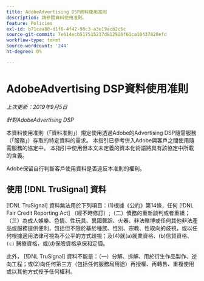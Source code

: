 ```yaml
---
title: AdobeAdvertising DSP資料使用准則
description: 請參閱資料使用准則。
feature: Policies
exl-id: b71caa80-d1f6-4f42-90c3-a3e19acb2c6c
source-git-commit: 7e614ecb517515217d812926f61ca10437820efd
workflow-type: tm+mt
source-wordcount: '244'
ht-degree: 0%

---
```


# AdobeAdvertising DSP資料使用准則

*上次更新：2019年9月5日*

*針對AdobeAdvertising DSP*

本資料使用准則（「資料准則」）規定使用透過Adobe的Advertising DSP隨需服務（「服務」）存取的特定資料的需求。 本指引已參考併入Adobe與客戶之間使用隨需服務的協定中。 本指引中使用但本文未定義的資本化術語將具有該協定中所載的含義。

Adobe保留自行判斷客戶使用資料是否違反本准則的權利。

## 使用 [!DNL TruSignal] 資料

[!DNL TruSignal] 資料無法用於下列項目：(1)根據《公約》第14條，任何 [!DNL Fair Credit Reporting Act] （經不時修訂）;（二）債務的重新談判或者重組；（三）為成人娛樂、色情、性玩具、異國舞蹈、火器、非法賭博或任何其他非法產品或服務提供便利，包括但不限於基於種族、性別、宗教、性取向的歧視，或以任何根據適用法律可視為不公平的方式歧視；及(4)就(a)就業資格、(b)信貸資格、 `(c)` 醫療資格，或(d)保險資格承保和定價。<!-- I used backticks in the previous sentence to prevent ( c ) from displaying as a copyright symbol. I think the OS does that. Using HTML code for the parentheses doesn't prevent it. -->

此外， [!DNL TruSignal] 資料不能是：（一）分解、拆解、用於衍生作品製作、逆向工程；或(2)向任何第三方（包括任何服務局用途）再授權、再轉售、重複使用或以其他方式授予任何權利。
